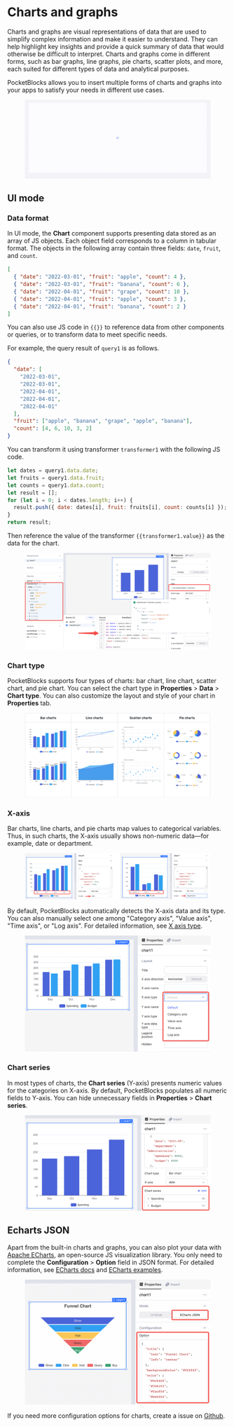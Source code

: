 # Charts and graphs

Charts and graphs are visual representations of data that are used to simplify complex information and make it easier to understand. They can help highlight key insights and provide a quick summary of data that would otherwise be difficult to interpret. Charts and graphs come in different forms, such as bar graphs, line graphs, pie charts, scatter plots, and more, each suited for different types of data and analytical purposes.&#x20;

PocketBlocks allows you to insert multiple forms of charts and graphs into your apps to satisfy your needs in different use cases.

<figure><img src="../../.gitbook/assets/build-apps/component-guides/charts-and-graphs/01.gif" alt=""><figcaption></figcaption></figure>

## UI mode

### Data format

In UI mode, the **Chart** component supports presenting data stored as an array of JS objects. Each object field corresponds to a column in tabular format. The objects in the following array contain three fields: `date`, `fruit`, and `count`.

```json
[
  { "date": "2022-03-01", "fruit": "apple", "count": 4 },
  { "date": "2022-03-01", "fruit": "banana", "count": 6 },
  { "date": "2022-04-01", "fruit": "grape", "count": 10 },
  { "date": "2022-04-01", "fruit": "apple", "count": 3 },
  { "date": "2022-04-01", "fruit": "banana", "count": 2 }
]
```

You can also use JS code in `{{}}` to reference data from other components or queries, or to transform data to meet specific needs.

For example, the query result of `query1` is as follows.

```json
{
  "date": [
    "2022-03-01",
    "2022-03-01",
    "2022-04-01",
    "2022-04-01",
    "2022-04-01"
  ],
  "fruit": ["apple", "banana", "grape", "apple", "banana"],
  "count": [4, 6, 10, 3, 2]
}
```

You can transform it using transformer `transformer1` with the following JS code.

```javascript
let dates = query1.data.date;
let fruits = query1.data.fruit;
let counts = query1.data.count;
let result = [];
for (let i = 0; i < dates.length; i++) {
  result.push({ date: dates[i], fruit: fruits[i], count: counts[i] });
}
return result;
```

Then reference the value of the transformer `{{transformer1.value}}` as the data for the chart.

<figure><img src="../../.gitbook/assets/build-apps/component-guides/charts-and-graphs/02.png" alt=""><figcaption></figcaption></figure>

### Chart type

PocketBlocks supports four types of charts: bar chart, line chart, scatter chart, and pie chart. You can select the chart type in **Properties** > **Data** > **Chart type**. You can also customize the layout and style of your chart in **Properties** tab.

<figure><img src="../../.gitbook/assets/build-apps/component-guides/charts-and-graphs/03.png" alt=""><figcaption></figcaption></figure>

### X-axis

Bar charts, line charts, and pie charts map values to categorical variables. Thus, in such charts, the X-axis usually shows non-numeric data—for example, date or department.

<figure><img src="../../.gitbook/assets/build-apps/component-guides/charts-and-graphs/04.png" alt=""><figcaption></figcaption></figure>

By default, PocketBlocks automatically detects the X-axis data and its type. You can also manually select one among "Category axis", "Value axis", "Time axis", or "Log axis". For detailed information, see [X axis type](https://echarts.apache.org/en/option.html#xAxis.type).

<figure><img src="../../.gitbook/assets/build-apps/component-guides/charts-and-graphs/05.png" alt=""><figcaption></figcaption></figure>

### Chart series

In most types of charts, the **Chart series** (Y-axis) presents numeric values for the categories on X-axis. By default, PocketBlocks populates all numeric fields to Y-axis. You can hide unnecessary fields in **Properties** > **Chart series**.

<figure><img src="../../.gitbook/assets/build-apps/component-guides/charts-and-graphs/06.png" alt=""><figcaption></figcaption></figure>

## Echarts JSON

Apart from the built-in charts and graphs, you can also plot your data with [Apache ECharts](https://echarts.apache.org/en/index.html), an open-source JS visualization library. You only need to complete the **Configuration** > **Option** field in JSON format. For detailed information, see [ECharts docs](https://echarts.apache.org/en/option.html#title) and [ECharts examples](https://echarts.apache.org/examples/en/index.html).

<figure><img src="../../.gitbook/assets/build-apps/component-guides/charts-and-graphs/07.png" alt=""><figcaption></figcaption></figure>

If you need more configuration options for charts, create a issue on [Github](https://github.com/pedrozadotdev/pocketblocks/issues).
